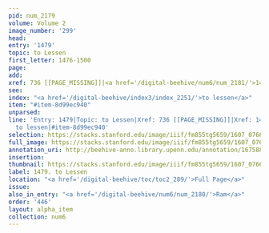 ```yaml
---
pid: num_2179
volume: Volume 2
image_number: '299'
head:
entry: '1479'
topic: to Lessen
first_letter: 1476-1500
page:
add:
xref: 736 [[PAGE_MISSING]]|<a href='/digital-beehive/num6/num_2181/'>1480 [Abbreviating]</a>
see:
index: "<a href='/digital-beehive/index3/index_2251/'>to lessen</a>"
item: "#item-8d99ec940"
unparsed:
line: 'Entry: 1479|Topic: to Lessen|Xref: 736 [[PAGE_MISSING]]|Xref: 1480 [Abbreviating]|Index:
  to lessen|#item-8d99ec940'
selection: https://stacks.stanford.edu/image/iiif/fm855tg5659/1607_0766/436,3481,2793,160/full/0/default.jpg
full_image: https://stacks.stanford.edu/image/iiif/fm855tg5659/1607_0766/full/full/0/default.jpg
annotation_uri: http://beehive-anno.library.upenn.edu/annotation/1675881070507
insertion:
thumbnail: https://stacks.stanford.edu/image/iiif/fm855tg5659/1607_0766/436,3481,600,180/250,/0/default.jpg
label: 1479. to Lessen
location: "<a href='/digital-beehive/toc/toc2_289/'>Full Page</a>"
issue:
also_in_entry: "<a href='/digital-beehive/num6/num_2180/'>Ram</a>"
order: '446'
layout: alpha_item
collection: num6
---
```

